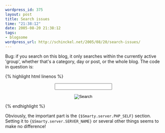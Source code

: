 ```yaml
--- 
wordpress_id: 375
layout: post
title: Search issues
time: "21:38:12"
date: 2005-08-20 21:38:12
tags: 
- blogsome
wordpress_url: http://schinckel.net/2005/08/20/search-issues/
---
```

Bug: if you search on this blog, it only searches within the currently active 'group', whether that's a category, day or post, or the whole blog. The code in question is: 
    
{% highlight html linenos %}
    <form id="searchform" method="post" action="{$Smarty.server.PHP_SELF}">
        <div style="text-align:center">
            <p><input type="text" name="s" id="s" size="20" /></p>
            <p><input type="image" src="/images/search.png" name="submit" value="Search" /></p>
        </div>
    </form>
{% endhighlight %}

Obviously, the important part is the `{$Smarty.server.PHP_SELF}` section. Setting it to `{$Smarty.server.SERVER_NAME}` or several other things seems to make no difference! 
